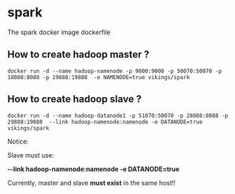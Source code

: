 # spark
The spark docker image dockerfile


## How to create hadoop master ?

```
docker run -d --name hadoop-namenode -p 9000:9000 -p 50070:50070 -p 18088:8088 -p 19888:19888  -e NAMENODE=true vikings/spark
```

## How to create hadoop slave ?

```
docker run -d --name hadoop-datanode1 -p 51070:50070 -p 28088:8088 -p 29888:19888  --link hadoop-namenode:namenode -e DATANODE=true   vikings/spark

```
Notice:

Slave must use:

<b>--link hadoop-namenode:namenode -e DATANODE=true </b>

Currently, master and slave <b>must exist</b> in the same host!!
